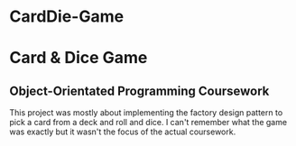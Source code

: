 # CardDie-Game

<h1>Card & Dice Game</h1>
<h2>Object-Orientated Programming Coursework</h2>

<p>This project was mostly about implementing the factory design pattern to pick a card from a deck and roll and dice.
I can't remember what the game was exactly but it wasn't the focus of the actual coursework.</p>
